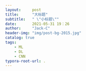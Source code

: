 ```yaml
---
layout:     post
title:      "大标题"
subtitle:   " \"小标题\""
date:       2021-05-31 19：26
author:     "Jack-C"
header-img: "img/post-bg-2015.jpg"
catalog: true
tags:
    - ML
    - DL
    - CNN
typora-root-url: .
---
```



